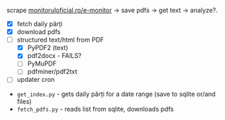 scrape [monitoruloficial.ro/e-monitor](https://monitoruloficial.ro/e-monitor/) → save pdfs →  get text → analyze?.

- [x] fetch daily părți
- [x] download pdfs
- [ ] structured text/html from PDF
    - [x] PyPDF2 (text)
    - [x] pdf2docx - FAILS?
    - [ ] PyMuPDF
    - [ ] pdfminer/pdf2txt
    
- [ ] updater cron

- `get_index.py` - gets daily părți for a date range (save to sqlite or/and files)
- `fetch_pdfs.py` - reads list from sqlite, downloads pdfs
